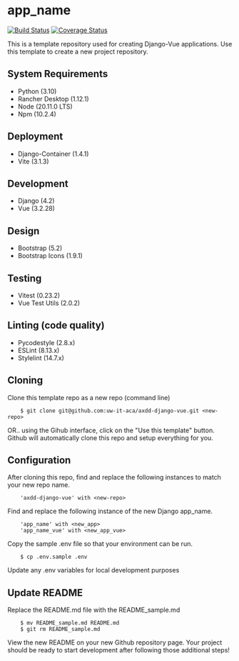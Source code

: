 # app_name

[![Build Status](https://github.com/uw-it-aca/django-vue/workflows/Build%2C%20Test%20and%20Deploy/badge.svg?branch=main)](https://github.com/uw-it-aca/django-vue/actions)
[![Coverage Status](https://coveralls.io/repos/github/uw-it-aca/axdd-django-vue/badge.svg?branch=main)](https://coveralls.io/github/uw-it-aca/axdd-django-vue?branch=main)

This is a template repository used for creating Django-Vue applications. Use this template to create a new project repository.

## System Requirements

- Python (3.10)
- Rancher Desktop (1.12.1)
- Node (20.11.0 LTS)
- Npm (10.2.4)

## Deployment

- Django-Container (1.4.1)
- Vite (3.1.3)

## Development

- Django (4.2)
- Vue (3.2.28)

## Design

- Bootstrap (5.2)
- Bootstrap Icons (1.9.1)

## Testing

- Vitest (0.23.2)
- Vue Test Utils (2.0.2)

## Linting (code quality)
- Pycodestyle (2.8.x)
- ESLint (8.13.x)
- Stylelint (14.7.x)

## Cloning

Clone this template repo as a new repo (command line)

        $ git clone git@github.com:uw-it-aca/axdd-django-vue.git <new-repo>

OR.. using the Gihub interface, click on the "Use this template" button. Github will automatically clone this repo and setup everything for you.

## Configuration

After cloning this repo, find and replace the following instances to match your new repo name.

        'axdd-django-vue' with <new-repo>

Find and replace the following instance of the new Django app_name.

        'app_name' with <new_app>
        'app_name_vue' with <new_app_vue>

Copy the sample .env file so that your environment can be run.

        $ cp .env.sample .env

Update any .env variables for local development purposes

## Update README

Replace the README.md file with the README_sample.md

        $ mv README_sample.md README.md
        $ git rm README_sample.md

View the new README on your new Github repository page. Your project should be ready to start development after following those additional steps!
